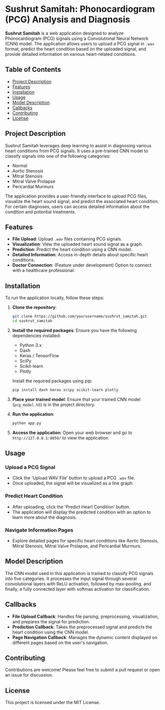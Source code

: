 # Sushrut Samitah: Phonocardiogram (PCG) Analysis and Diagnosis

**Sushrut Samitah** is a web application designed to analyze Phonocardiogram (PCG) signals using a Convolutional Neural Network (CNN) model. The application allows users to upload a PCG signal in `.wav` format, predict the heart condition based on the uploaded signal, and provide detailed information on various heart-related conditions.

## Table of Contents

- [Project Description](#project-description)
- [Features](#features)
- [Installation](#installation)
- [Usage](#usage)
- [Model Description](#model-description)
- [Callbacks](#callbacks)
- [Contributing](#contributing)
- [License](#license)

## Project Description

Sushrut Samitah leverages deep learning to assist in diagnosing various heart conditions from PCG signals. It uses a pre-trained CNN model to classify signals into one of the following categories:

- Normal
- Aortic Stenosis
- Mitral Stenosis
- Mitral Valve Prolapse
- Pericardial Murmurs

The application provides a user-friendly interface to upload PCG files, visualize the heart sound signal, and predict the associated heart condition. For certain diagnoses, users can access detailed information about the condition and potential treatments.

## Features

- **File Upload**: Upload `.wav` files containing PCG signals.
- **Visualization**: View the uploaded heart sound signal as a graph.
- **Prediction**: Predict the heart condition using a CNN model.
- **Detailed Information**: Access in-depth details about specific heart conditions.
- **Doctor Connection**: (Feature under development) Option to connect with a healthcare professional.

## Installation

To run the application locally, follow these steps:

1. **Clone the repository**:
    ```bash
    git clone https://github.com/yourusername/sushrut_samitah.git
    cd sushrut_samitah
    ```

2. **Install the required packages**:
    Ensure you have the following dependencies installed:
    - Python 3.x
    - Dash
    - Keras / TensorFlow
    - SciPy
    - Scikit-learn
    - Plotly

    Install the required packages using pip:
    ```bash
    pip install dash keras scipy scikit-learn plotly
    ```

3. **Place your trained model**:
    Ensure that your trained CNN model (`pcg_model.h5`) is in the project directory.

4. **Run the application**:
    ```bash
    python app.py
    ```

5. **Access the application**:
    Open your web browser and go to `http://127.0.0.1:8050/` to view the application.

## Usage

### Upload a PCG Signal

- Click the 'Upload WAV File' button to upload a PCG `.wav` file.
- Once uploaded, the signal will be visualized as a line graph.

### Predict Heart Condition

- After uploading, click the 'Predict Heart Condition' button.
- The application will display the predicted condition with an option to learn more about the diagnosis.

### Navigate Information Pages

- Explore detailed pages for specific heart conditions like Aortic Stenosis, Mitral Stenosis, Mitral Valve Prolapse, and Pericardial Murmurs.

## Model Description

The CNN model used in this application is trained to classify PCG signals into five categories. It processes the input signal through several convolutional layers with ReLU activation, followed by max-pooling, and finally, a fully connected layer with softmax activation for classification.

## Callbacks

- **File Upload Callback**: Handles file parsing, preprocessing, visualization, and prepares the signal for prediction.
- **Prediction Callback**: Takes the preprocessed signal and predicts the heart condition using the CNN model.
- **Page Navigation Callback**: Manages the dynamic content displayed on different pages based on the user's navigation.

## Contributing

Contributions are welcome! Please feel free to submit a pull request or open an issue for discussion.

## License

This project is licensed under the MIT License.

